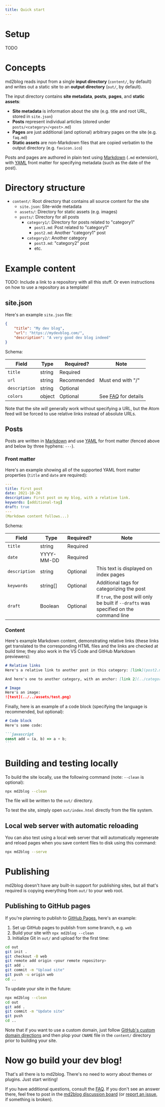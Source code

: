 ```yaml
---
title: Quick start
---
```

# Setup
TODO

# Concepts
md2blog reads input from a single **input directory** (`content/`, by default) and writes out a static site to an **output directory** (`out/`, by default).

The input directory contains **site metadata**, **posts**, **pages**, and **static assets**:

* **Site metadata** is information about the site (e.g. title and root URL, stored in `site.json`)
* **Posts** represent individual articles (stored under `posts/<category>/<post>.md`)
* **Pages** are just additional (and optional) arbitrary pages on the site (e.g. `faq.md`)
* **Static assets** are non-Markdown files that are copied verbatim to the output directory (e.g. `favicon.ico`)

Posts and pages are authored in plain text using [Markdown](https://guides.github.com/features/mastering-markdown/) (`.md` extension), with [YAML](https://en.wikipedia.org/wiki/YAML) front matter for specifying metadata (such as the date of the post).

# Directory structure
* `content/`: Root directory that contains all source content for the site
  * `site.json`: Site-wide metadata
  * `assets/`: Directory for static assets (e.g. images)
  * `posts/`: Directory for all posts
    * `category1/`: Directory for posts related to "category1"
      * `post1.md`: Post related to "category1"
      * `post2.md`: Another "category1" post
    * `category2/`: Another category
      * `post3.md`: "category2" post
      * etc.

# Example content
TODO: Include a link to a repository with all this stuff. Or even instructions on how to use a repository as a template!

## site.json
Here's an example `site.json` file:

```json
{
    "title": "My dev blog",
    "url": "https://mydevblog.com/",
    "description": "A very good dev blog indeed"
}
```

Schema:

| Field | Type | Required? | Note |
| --- | --- | --- | --- |
| `title` | string | Required | |
| `url` | string | Recommended | Must end with "/" |
| `description` | string | Optional | |
| `colors` | object | Optional | See [FAQ](posts/faq/themes.md) for details |

Note that the site *will* generally work without specifying a URL, but the Atom feed will be forced to use relative links instead of absolute URLs.

## Posts
Posts are written in [Markdown](https://guides.github.com/features/mastering-markdown/) and use [YAML](https://en.wikipedia.org/wiki/YAML) for front matter (fenced above and below by three hyphens: `---`).

### Front matter
Here's an example showing all of the supported YAML front matter properties (`title` and `date` are required):

```yaml
---
title: First post
date: 2021-10-26
description: First post on my blog, with a relative link.
keywords: [additional-tag]
draft: true
---
(Markdown content follows...)
```

Schema:

| Field | Type | Required? | Note |
| --- | --- | --- | --- |
| `title` | string | Required | |
| `date` | YYYY-MM-DD | Required | |
| `description` | string | Optional | This text is displayed on index pages |
| `keywords` | string[] | Optional | Additional tags for categorizing the post |
| `draft` | Boolean | Optional | If `true`, the post will only be built if `--drafts` was specified on the command line |

### Content
Here's example Markdown content, demonstrating relative links (these links get translated to the corresponding HTML files and the links are checked at build time; they also work in the VS Code and GitHub Markdown previewers):

```markdown
# Relative links
Here's a relative link to another post in this category: [link](post2.md)!

And here's one to another category, with an anchor: [link 2](../category2/post3.md#some-section).

# Image
Here's an image:
![test](../../assets/test.png)
```

Finally, here is an example of a code block (specifying the language is recommended, but optional):

````markdown
# Code block
Here's some code:

```javascript
const add = (a, b) => a + b;
```
````

# Building and testing locally
To build the site locally, use the following command (note: `--clean` is optional):

```sh
npx md2blog --clean
```

The file will be written to the `out/` directory.

To test the site, simply open `out/index.html` directly from the file system.

## Local web server with automatic reloading
You can also test using a local web server that will automatically regenerate and reload pages when you save content files to disk using this command:

```sh
npx md2blog --serve
```

# Publishing
md2blog doesn't have any built-in support for publishing sites, but all that's required is copying everything from `out/` to your web root.

## Publishing to GitHub pages
If you're planning to publish to [GitHub Pages](https://docs.github.com/en/pages/getting-started-with-github-pages/about-github-pages), here's an example:

1. Set up GitHub pages to publish from some branch, e.g. `web`
1. Build your site with `npx md2blog --clean`
1. Initialize Git in `out/` and upload for the first time:

```sh
cd out
git init .
git checkout -B web
git remote add origin <your remote repository>
git add .
git commit -m "Upload site"
git push -u origin web
cd ..
```

To update your site in the future:

```sh
npx md2blog --clean
cd out
git add .
git commit -m "Update site"
git push
cd ..
```

Note that if you want to use a custom domain, just follow [GitHub's custom domain directions](https://docs.github.com/en/pages/configuring-a-custom-domain-for-your-github-pages-site/managing-a-custom-domain-for-your-github-pages-site) and then plop your `CNAME` file in the `content/` directory prior to building your site.

# Now go build your dev blog!
That's all there is to md2blog. There's no need to worry about themes or plugins. Just start writing!

If you have additional questions, consult the [FAQ](posts/faq/index.html). If you don't see an answer there, feel free to post in the [md2blog discussion board](https://github.com/jaredkrinke/md2blog/discussions) (or [report an issue](https://github.com/jaredkrinke/md2blog/issues), if something is broken).

